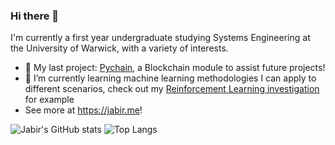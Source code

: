 ### Hi there 👋

<!--
**j-hussain/j-hussain** is a ✨ _special_ ✨ repository because its `README.md` (this file) appears on your GitHub profile.

Here are some ideas to get you started:

- 🔭 I’m currently working on ...
- 🌱 I’m currently learning ...
- 👯 I’m looking to collaborate on ...
- 🤔 I’m looking for help with ...
- 💬 Ask me about ...
- 📫 How to reach me: ...
- 😄 Pronouns: ...
- ⚡ Fun fact: ...
-->

I'm currently a first year undergraduate studying Systems Engineering at the University of Warwick, with a variety of interests.
- 🔭 My last project: [Pychain](https://github.com/j-hussain/Pychain), a Blockchain module to assist future projects!
- 🌱 I’m currently learning machine learning methodologies I can apply to different scenarios, check out my [Reinforcement Learning investigation](https:/github.com/j-hussain/ML-investigation) for example
- See more at https://jabir.me!


![Jabir's GitHub stats](https://github-readme-stats.vercel.app/api?username=j-hussain&count_private=true&theme=vue-dark)
![Top Langs](https://github-readme-stats.vercel.app/api/top-langs/?username=j-hussain&theme=vue-dark)


